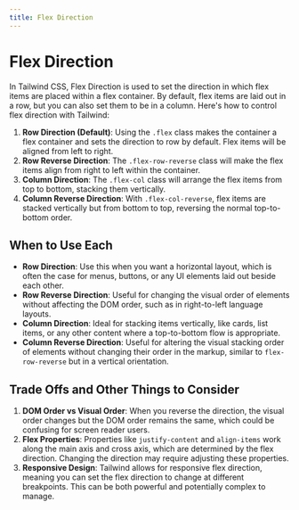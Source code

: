 ```yaml
---
title: Flex Direction
---
```


# Flex Direction

In Tailwind CSS, Flex Direction is used to set the direction in which flex items are placed within a flex container. By default, flex items are laid out in a row, but you can also set them to be in a column. Here's how to control flex direction with Tailwind:

1. **Row Direction (Default)**: Using the `.flex` class makes the container a flex container and sets the direction to row by default. Flex items will be aligned from left to right.
2. **Row Reverse Direction**: The `.flex-row-reverse` class will make the flex items align from right to left within the container.
3. **Column Direction**: The `.flex-col` class will arrange the flex items from top to bottom, stacking them vertically.
4. **Column Reverse Direction**: With `.flex-col-reverse`, flex items are stacked vertically but from bottom to top, reversing the normal top-to-bottom order.

## When to Use Each

- **Row Direction**: Use this when you want a horizontal layout, which is often the case for menus, buttons, or any UI elements laid out beside each other.
- **Row Reverse Direction**: Useful for changing the visual order of elements without affecting the DOM order, such as in right-to-left language layouts.
- **Column Direction**: Ideal for stacking items vertically, like cards, list items, or any other content where a top-to-bottom flow is appropriate.
- **Column Reverse Direction**: Useful for altering the visual stacking order of elements without changing their order in the markup, similar to `flex-row-reverse` but in a vertical orientation.

## Trade Offs and Other Things to Consider

1. **DOM Order vs Visual Order**: When you reverse the direction, the visual order changes but the DOM order remains the same, which could be confusing for screen reader users.
2. **Flex Properties**: Properties like `justify-content` and `align-items` work along the main axis and cross axis, which are determined by the flex direction. Changing the direction may require adjusting these properties.
3. **Responsive Design**: Tailwind allows for responsive flex direction, meaning you can set the flex direction to change at different breakpoints. This can be both powerful and potentially complex to manage.

